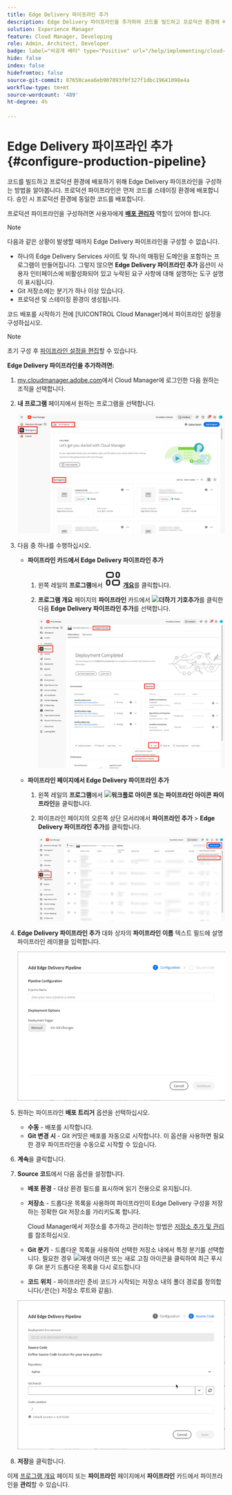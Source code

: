 ```yaml
---
title: Edge Delivery 파이프라인 추가
description: Edge Delivery 파이프라인을 추가하여 코드를 빌드하고 프로덕션 환경에 배포하는 방법을 알아봅니다.
solution: Experience Manager
feature: Cloud Manager, Developing
role: Admin, Architect, Developer
badge: label="비공개 베타" type="Positive" url="/help/implementing/cloud-manager/release-notes/current.md#gitlab-bitbucket"
hide: false
index: false
hidefromtoc: false
source-git-commit: 87650caea6eb907093f0f327f1dbc19641098e4a
workflow-type: tm+mt
source-wordcount: '489'
ht-degree: 4%

---
```



# Edge Delivery 파이프라인 추가 {#configure-production-pipeline}

코드를 빌드하고 프로덕션 환경에 배포하기 위해 Edge Delivery 파이프라인을 구성하는 방법을 알아봅니다. 프로덕션 파이프라인은 먼저 코드를 스테이징 환경에 배포합니다. 승인 시 프로덕션 환경에 동일한 코드를 배포합니다.

프로덕션 파이프라인을 구성하려면 사용자에게 **[배포 관리자](/help/onboarding/cloud-manager-introduction.md#role-based-permissions)** 역할이 있어야 합니다.

>[!NOTE]
>
>다음과 같은 상황이 발생할 때까지 Edge Delivery 파이프라인을 구성할 수 없습니다.
>
>* 하나의 Edge Delivery Services 사이트 및 하나의 매핑된 도메인을 포함하는 프로그램이 만들어집니다. 그렇지 않으면 **Edge Delivery 파이프라인 추가** 옵션이 사용자 인터페이스에 비활성화되어 있고 누락된 요구 사항에 대해 설명하는 도구 설명이 표시됩니다. <!-- CMGR‑69680 -->
>* Git 저장소에는 분기가 하나 이상 있습니다.
>* 프로덕션 및 스테이징 환경이 생성됩니다.

코드 배포를 시작하기 전에 [!UICONTROL Cloud Manager]에서 파이프라인 설정을 구성하십시오.

>[!NOTE]
>
>초기 구성 후 [파이프라인 설정을 편집](managing-pipelines.md)할 수 있습니다.

**Edge Delivery 파이프라인을 추가하려면:**

1. [my.cloudmanager.adobe.com](https://my.cloudmanager.adobe.com/)에서 Cloud Manager에 로그인한 다음 원하는 조직을 선택합니다.

1. **내 프로그램** 페이지에서 원하는 프로그램을 선택합니다.

   ![Cloud Manager의 내 프로그램 페이지](/help/implementing/cloud-manager/configuring-pipelines/assets/my-programs.png)

1. 다음 중 하나를 수행하십시오.

   * **파이프라인 카드에서 Edge Delivery 파이프라인 추가**

      1. 왼쪽 레일의 **프로그램**&#x200B;에서 **![개요 아이콘](/help/implementing/cloud-manager/configuring-pipelines/assets/overview.svg) [개요](/help/implementing/cloud-manager/navigation.md#my-programs)**&#x200B;를 클릭합니다.
      1. **프로그램 개요** 페이지의 **파이프라인** 카드에서 **![더하기 기호](https://spectrum.adobe.com/static/icons/workflow_18/Smock_Add_18_N.svg)추가**&#x200B;를 클릭한 다음 **Edge Delivery 파이프라인 추가**&#x200B;를 선택합니다.

         ![프로그램 개요 페이지의 파이프라인 카드](/help/implementing/cloud-manager/configuring-pipelines/assets/pipelinescard-add-ed-pipeline.png)

   * **파이프라인 페이지에서 Edge Delivery 파이프라인 추가**

      1. 왼쪽 레일의 **프로그램**&#x200B;에서 **![워크플로 아이콘 또는 파이프라인 아이콘](https://spectrum.adobe.com/static/icons/workflow_18/Smock_Workflow_18_N.svg) 파이프라인**&#x200B;을 클릭합니다.
      1. 파이프라인 페이지의 오른쪽 상단 모서리에서 **파이프라인 추가** > **Edge Delivery 파이프라인 추가**&#x200B;를 클릭합니다.

         ![파이프라인 추가 단추가 있는 파이프라인 페이지](/help/implementing/cloud-manager/configuring-pipelines/assets/pipelinespage-add-ed-pipeline.png)

1. **Edge Delivery 파이프라인 추가** 대화 상자의 **파이프라인 이름** 텍스트 필드에 설명 파이프라인 레이블을 입력합니다.

   ![Edge Delivery 파이프라인 추가 대화 상자](/help/implementing/cloud-manager/configuring-pipelines/assets/add-edge-delivery-pipeline-configuration.png)

1. 원하는 파이프라인 **배포 트리거** 옵션을 선택하십시오.

   * **수동** - 배포를 시작합니다.
   * **Git 변경 시** - Git 커밋은 배포를 자동으로 시작합니다. 이 옵션을 사용하면 필요한 경우 파이프라인을 수동으로 시작할 수 있습니다.

1. **계속**&#x200B;을 클릭합니다.

1. **Source 코드**&#x200B;에서 다음 옵션을 설정합니다.

   * **배포 환경** - 대상 환경 필드를 표시하며 읽기 전용으로 유지됩니다.

   * **저장소** - 드롭다운 목록을 사용하여 파이프라인이 Edge Delivery 구성을 저장하는 정확한 Git 저장소를 가리키도록 합니다.

     Cloud Manager에서 저장소를 추가하고 관리하는 방법은 [저장소 추가 및 관리](/help/implementing/cloud-manager/managing-code/managing-repositories.md)를 참조하십시오.

   * **Git 분기** - 드롭다운 목록을 사용하여 선택한 저장소 내에서 특정 분기를 선택합니다. 필요한 경우 ![재생 아이콘 또는 새로 고침 아이콘](https://spectrum.adobe.com/static/icons/workflow_18/Smock_Refresh_18_N.svg)을 클릭하여 최근 푸시 후 Git 분기 드롭다운 목록을 다시 로드합니다
   * **코드 위치** - 파이프라인 준비 코드가 시작되는 저장소 내의 폴더 경로를 정의합니다(`/`은(는) 저장소 루트와 같음).

   ![파이프라인 구성](/help/implementing/cloud-manager/configuring-pipelines/assets/add-edge-delivery-pipeline-sourcecode.png)

1. **저장**&#x200B;을 클릭합니다.

이제 [프로그램 개요](managing-pipelines.md) 페이지 또는 **파이프라인** 페이지에서 **파이프라인** 카드에서 파이프라인을 **관리**&#x200B;할 수 있습니다.
